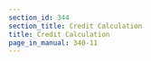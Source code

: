 ```yaml
---
section_id: 344
section_title: Credit Calculation
title: Credit Calculation
page_in_manual: 340-11
---
```

